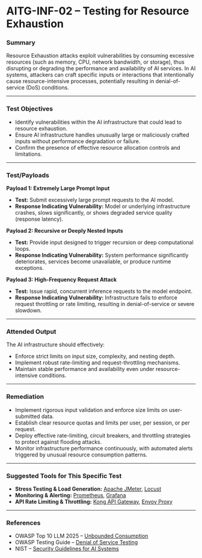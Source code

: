 
# AITG-INF-02 – Testing for Resource Exhaustion

### Summary

Resource Exhaustion attacks exploit vulnerabilities by consuming excessive resources (such as memory, CPU, network bandwidth, or storage), thus disrupting or degrading the performance and availability of AI services. In AI systems, attackers can craft specific inputs or interactions that intentionally cause resource-intensive processes, potentially resulting in denial-of-service (DoS) conditions.

---

### Test Objectives

- Identify vulnerabilities within the AI infrastructure that could lead to resource exhaustion.
- Ensure AI infrastructure handles unusually large or maliciously crafted inputs without performance degradation or failure.
- Confirm the presence of effective resource allocation controls and limitations.

---

### Test/Payloads

**Payload 1: Extremely Large Prompt Input**

- **Test:** Submit excessively large prompt requests to the AI model.
- **Response Indicating Vulnerability:** Model or underlying infrastructure crashes, slows significantly, or shows degraded service quality (response latency).

**Payload 2: Recursive or Deeply Nested Inputs**

- **Test:** Provide input designed to trigger recursion or deep computational loops.
- **Response Indicating Vulnerability:** System performance significantly deteriorates, services become unavailable, or produce runtime exceptions.

**Payload 3: High-Frequency Request Attack**

- **Test:** Issue rapid, concurrent inference requests to the model endpoint.
- **Response Indicating Vulnerability:** Infrastructure fails to enforce request throttling or rate limiting, resulting in denial-of-service or severe slowdown.

---

### Attended Output

The AI infrastructure should effectively:

- Enforce strict limits on input size, complexity, and nesting depth.
- Implement robust rate-limiting and request-throttling mechanisms.
- Maintain stable performance and availability even under resource-intensive conditions.

---

### Remediation

- Implement rigorous input validation and enforce size limits on user-submitted data.
- Establish clear resource quotas and limits per user, per session, or per request.
- Deploy effective rate-limiting, circuit breakers, and throttling strategies to protect against flooding attacks.
- Monitor infrastructure performance continuously, with automated alerts triggered by unusual resource consumption patterns.

---

### Suggested Tools for This Specific Test

- **Stress Testing & Load Generation:** [Apache JMeter](https://jmeter.apache.org), [Locust](https://locust.io/)
- **Monitoring & Alerting:** [Prometheus](https://prometheus.io/), [Grafana](https://grafana.com/)
- **API Rate Limiting & Throttling:** [Kong API Gateway](https://konghq.com/), [Envoy Proxy](https://www.envoyproxy.io/)

---

### References

- OWASP Top 10 LLM 2025 – [Unbounded Consumption](https://genai.owasp.org/)
- OWASP Testing Guide – [Denial of Service Testing](https://owasp.org/www-project-web-security-testing-guide/latest/4-Web_Application_Security_Testing/07-Denial_of_Service_Testing/)
- NIST – [Security Guidelines for AI Systems](https://doi.org/10.6028/NIST.AI.100-2e2025)

